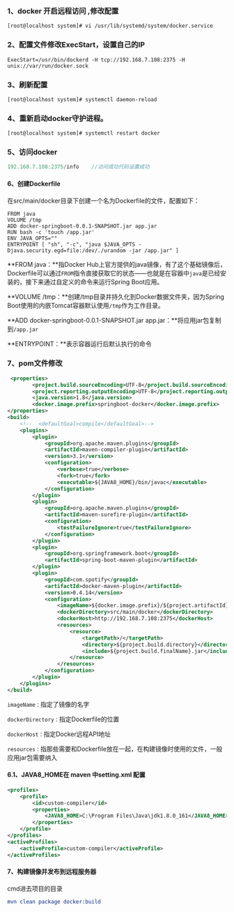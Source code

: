 

### **1、docker 开启远程访问 ,修改配置**

~~~shell
[root@localhost system]# vi /usr/lib/systemd/system/docker.service 
~~~

### **2、配置文件修改ExecStart，设置自己的IP**

~~~shell
ExecStart=/usr/bin/dockerd -H tcp://192.168.7.108:2375 -H unix://var/run/docker.sock
~~~

### **3、刷新配置**

```sheel
[root@localhost system]# systemctl daemon-reload
```

### **4、重新启动docker守护进程。**

~~~shell
[root@localhost system]# systemctl restart docker 
~~~

### 5、访问docker

```java
192.168.7.108:2375/info    //访问成功代码设置成功
```

#### 6、创建Dockerfile

在src/main/docker目录下创建一个名为Dockerfile的文件，配置如下：

```shell
FROM java
VOLUME /tmp
ADD docker-springboot-0.0.1-SNAPSHOT.jar app.jar
RUN bash -c 'touch /app.jar'
ENV JAVA_OPTS=""
ENTRYPOINT [ "sh", "-c", "java $JAVA_OPTS -Djava.security.egd=file:/dev/./urandom -jar /app.jar" ]
```

**FROM java：**指Docker Hub上官方提供的java镜像，有了这个基础镜像后，Dockerfile可以通过`FROM`指令直接获取它的状态——也就是在容器中`java`是已经安装的，接下来通过自定义的命令来运行Spring Boot应用。

**VOLUME /tmp：**创建/tmp目录并持久化到Docker数据文件夹，因为Spring Boot使用的内嵌Tomcat容器默认使用`/tmp`作为工作目录。

**ADD docker-springboot-0.0.1-SNAPSHOT.jar app.jar：**将应用jar包复制到`/app.jar`

**ENTRYPOINT：**表示容器运行后默认执行的命令

### 7、pom文件修改

~~~xml
 <properties>
        <project.build.sourceEncoding>UTF-8</project.build.sourceEncoding>
        <project.reporting.outputEncoding>UTF-8</project.reporting.outputEncoding>
        <java.version>1.8</java.version>
        <docker.image.prefix>springboot-docker</docker.image.prefix>
</properties>
<build>
    <!--  <defaultGoal>compile</defaultGoal>-->
    <plugins>
        <plugin>
            <groupId>org.apache.maven.plugins</groupId>
            <artifactId>maven-compiler-plugin</artifactId>
            <version>3.1</version>
            <configuration>
                <verbose>true</verbose>
                <fork>true</fork>
                <executable>${JAVA8_HOME}/bin/javac</executable>
            </configuration>
        </plugin>
        <plugin>
            <groupId>org.apache.maven.plugins</groupId>
            <artifactId>maven-surefire-plugin</artifactId>
            <configuration>
                <testFailureIgnore>true</testFailureIgnore>
            </configuration>
        </plugin>
        <plugin>
            <groupId>org.springframework.boot</groupId>
            <artifactId>spring-boot-maven-plugin</artifactId>
        </plugin>
        <plugin>
            <groupId>com.spotify</groupId>
            <artifactId>docker-maven-plugin</artifactId>
            <version>0.4.14</version>
            <configuration>
                <imageName>${docker.image.prefix}/${project.artifactId}</imageName>
                <dockerDirectory>src/main/docker</dockerDirectory>
                <dockerHost>http://192.168.7.108:2375</dockerHost>
                <resources>
                    <resource>
                        <targetPath>/</targetPath>
                        <directory>${project.build.directory}</directory>
                        <include>${project.build.finalName}.jar</include>
                    </resource>
                </resources>
            </configuration>
        </plugin>
    </plugins>
</build>
~~~

`imageName：`指定了镜像的名字

`dockerDirectory：`指定Dockerfile的位置

`dockerHost：`指定Docker远程API地址

`resources：`指那些需要和Dockerfile放在一起，在构建镜像时使用的文件，一般应用jar包需要纳入



#### 6.1、JAVA8_HOME在 maven 中setting.xml 配置

~~~xml
<profiles>
    <profile>  
        <id>custom-compiler</id>  
        <properties>  
            <JAVA8_HOME>C:\Program Files\Java\jdk1.8.0_161</JAVA8_HOME>  
        </properties>  
    </profile>  
</profiles>
<activeProfiles>  
    <activeProfile>custom-compiler</activeProfile>  
</activeProfiles>  
~~~



#### 7、构建镜像并发布到远程服务器 

cmd进去项目的目录

```cmake
mvn clean package docker:build 
```

